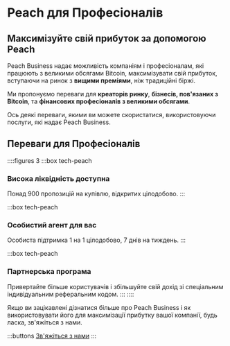# Peach для Професіоналів

## Максимізуйте свій прибуток за допомогою Peach

Peach Business надає можливість компаніям і професіоналам, які працюють з великими обсягами Bitcoin, максимізувати свій прибуток, вступаючи на ринок з **вищими преміями**, ніж традиційні біржі.

Ми пропонуємо переваги для **креаторів ринку**, **бізнесів, пов'язаних з Bitcoin**, та **фінансових професіоналів з великими обсягами**.

Ось деякі переваги, якими ви можете скористатися, використовуючи послуги, які надає Peach Business.

## Переваги для Професіоналів

::::figures 3
:::box tech-peach

### Висока ліквідність доступна

Понад 900 пропозицій на купівлю, відкритих цілодобово.
:::

:::box tech-peach

### Особистий агент для вас

Особиста підтримка 1 на 1 цілодобово, 7 днів на тиждень.
:::

:::box tech-peach

### Партнерська програма

Привертайте більше користувачів і збільшуйте свій дохід зі спеціальним індивідуальним реферальним кодом.
:::
::::

Якщо ви зацікавлені дізнатися більше про Peach Business і як використовувати його для максимізації прибутку вашої компанії, будь ласка, зв'яжіться з нами.

:::buttons
[Зв'яжіться з нами](mailto:$contactEmail$)
:::

